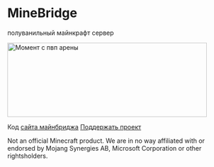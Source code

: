 # MineBridge
полуванильный майнкрафт сервер

<img alt="Момент с пвп арены" width="450" height="167" src="https://майнбридж.рф/news/pvp_arena.webp" title="Пвп арена"/>

Код [сайта майнбриджа](https://майнбридж.рф/)
[Поддержать проект](https://майнбридж.рф/shop)

Not an official Minecraft product. We are in no way affiliated with or endorsed by Mojang Synergies AB, Microsoft Corporation or other rightsholders.